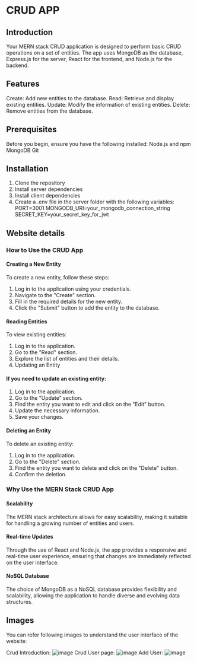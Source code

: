 
# CRUD APP
## Introduction
Your MERN stack CRUD application is designed to perform basic CRUD operations on a set of entities. The app uses MongoDB as the database, Express.js for the server, React for the frontend, and Node.js for the backend.

## Features
Create: Add new entities to the database.
Read: Retrieve and display existing entities.
Update: Modify the information of existing entities.
Delete: Remove entities from the database.

## Prerequisites
Before you begin, ensure you have the following installed:
Node.js and npm
MongoDB
Git

## Installation
1. Clone the repository
2. Install server dependencies
3. Install client dependencies
4. Create a .env file in the server folder with the following variables:
PORT=3001
MONGODB_URI=your_mongodb_connection_string
SECRET_KEY=your_secret_key_for_jwt

## Website details
### How to Use the CRUD App
#### Creating a New Entity
To create a new entity, follow these steps:
1. Log in to the application using your credentials.
2. Navigate to the "Create" section.
3. Fill in the required details for the new entity.
4. Click the "Submit" button to add the entity to the database.

#### Reading Entities
To view existing entities:
1. Log in to the application.
2. Go to the "Read" section.
3. Explore the list of entities and their details.
4. Updating an Entity
   
#### If you need to update an existing entity:
1. Log in to the application.
2. Go to the "Update" section.
3. Find the entity you want to edit and click on the "Edit" button.
4. Update the necessary information.
5. Save your changes.
   
#### Deleting an Entity
To delete an existing entity:
1. Log in to the application.
2. Go to the "Delete" section.
3. Find the entity you want to delete and click on the "Delete" button.
4. Confirm the deletion.
   
### Why Use the MERN Stack CRUD App
#### Scalability
The MERN stack architecture allows for easy scalability, making it suitable for handling a growing number of entities and users.

#### Real-time Updates
Through the use of React and Node.js, the app provides a responsive and real-time user experience, ensuring that changes are immediately reflected on the user interface.

#### NoSQL Database
The choice of MongoDB as a NoSQL database provides flexibility and scalability, allowing the application to handle diverse and evolving data structures.

## Images
You can refer following images to understand the user interface of the website:

Crud Introduction:  ![image](https://github.com/gaurav270401/CRUD-WebApp/assets/133756033/86f058eb-ecb5-48fe-8d79-de46f4971fbf)
Crud User page:  ![image](https://github.com/gaurav270401/CRUD-WebApp/assets/133756033/15625d64-a5c9-4e6f-aa72-afef6d2d6bd0)
Add User:  ![image](https://github.com/gaurav270401/CRUD-WebApp/assets/133756033/c9ed84f0-b0c6-4b6a-bf25-ede1aeac4519)


